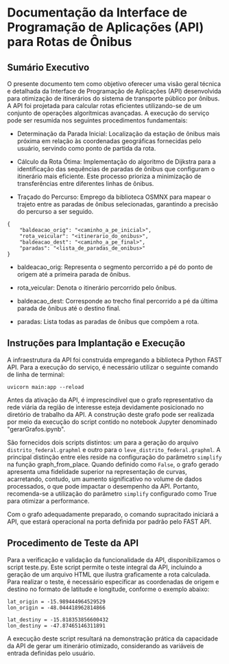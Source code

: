 # Documentação da Interface de Programação de Aplicações (API) para Rotas de Ônibus

## Sumário Executivo

O presente documento tem como objetivo oferecer uma visão geral técnica e detalhada da Interface de Programação de Aplicações (API) desenvolvida para otimização de itinerários do sistema de transporte público por ônibus. A API foi projetada para calcular rotas eficientes utilizando-se de um conjunto de operações algorítmicas avançadas. A execução do serviço pode ser resumida nos seguintes procedimentos fundamentais:

- Determinação da Parada Inicial: Localização da estação de ônibus mais próxima em relação às coordenadas geográficas fornecidas pelo usuário, servindo como ponto de partida da rota.

- Cálculo da Rota Ótima: Implementação do algoritmo de Dijkstra para a identificação das sequências de paradas de ônibus que configuram o itinerário mais eficiente. Este processo prioriza a minimização de transferências entre diferentes linhas de ônibus.

- Traçado do Percurso: Emprego da biblioteca OSMNX para mapear o trajeto entre as paradas de ônibus selecionadas, garantindo a precisão do percurso a ser seguido.

```
{
    "baldeacao_orig": "<caminho_a_pe_inicial>",
    "rota_veicular": "<itinerario_do_onibus>",
    "baldeacao_dest": "<caminho_a_pe_final>",
    "paradas": "<lista_de_paradas_de_onibus>"
}
```

- baldeacao_orig: Representa o segmento percorrido a pé do ponto de origem até a primeira parada de ônibus.

- rota_veicular: Denota o itinerário percorrido pelo ônibus.

- baldeacao_dest: Corresponde ao trecho final percorrido a pé da última parada de ônibus até o destino final.

- paradas: Lista todas as paradas de ônibus que compõem a rota.

## Instruções para Implantação e Execução

A infraestrutura da API foi construída empregando a biblioteca Python FAST API. Para a execução do serviço, é necessário utilizar o seguinte comando de linha de terminal:

```
uvicorn main:app --reload
```

Antes da ativação da API, é imprescindível que o grafo representativo da rede viária da região de interesse esteja devidamente posicionado no diretório de trabalho da API. A construção deste grafo pode ser realizada por meio da execução do script contido no notebook Jupyter denominado "gerarGrafos.ipynb".

São fornecidos dois scripts distintos: um para a geração do arquivo `distrito_federal.graphml` e outro para o `leve_distrito_federal.graphml`. A principal distinção entre eles reside na configuração do parâmetro `simplify` na função graph_from_place. Quando definido como `False`, o grafo gerado apresenta uma fidelidade superior na representação de curvas, acarretando, contudo, um aumento significativo no volume de dados processados, o que pode impactar o desempenho da API. Portanto, recomenda-se a utilização do parâmetro `simplify` configurado como True para otimizar a performance.

Com o grafo adequadamente preparado, o comando supracitado iniciará a API, que estará operacional na porta definida por padrão pelo FAST API.


## Procedimento de Teste da API

Para a verificação e validação da funcionalidade da API, disponibilizamos o script teste.py. Este script permite o teste integral da API, incluindo a geração de um arquivo HTML que ilustra graficamente a rota calculada. Para realizar o teste, é necessário especificar as coordenadas de origem e destino no formato de latitude e longitude, conforme o exemplo abaixo:

```
lat_origin = -15.989444964529529
lon_origin = -48.044418962814866

lat_destiny = -15.818353856600432
lon_destiny = -47.87465146311891
```

A execução deste script resultará na demonstração prática da capacidade da API de gerar um itinerário otimizado, considerando as variáveis de entrada definidas pelo usuário.
